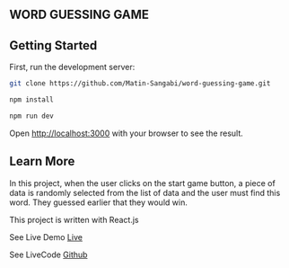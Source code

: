 ## WORD GUESSING GAME
## Getting Started

First, run the development server:

```bash
git clone https://github.com/Matin-Sangabi/word-guessing-game.git

npm install 

npm run dev
```

Open [http://localhost:3000](http://localhost:3000) with your browser to see the result.


## Learn More

In this project, when the user clicks on the start game button, a piece of data is randomly selected from the list of data and the user must find this word. They guessed earlier that they would win.

This project is written with React.js

See Live Demo [Live](https://word-guessing-game-weld.vercel.app/)

See LiveCode [Github](https://github.com/Matin-Sangabi/word-guessing-game)



